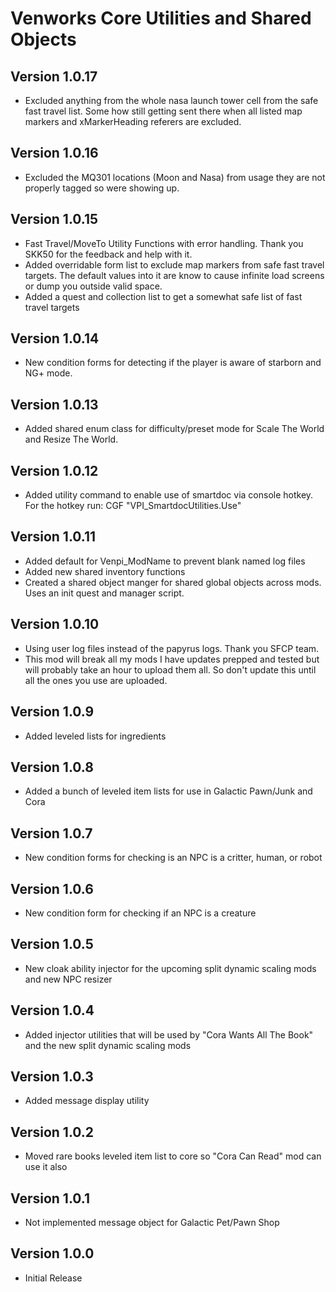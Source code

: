 # Venworks Core Utilities and Shared Objects

## Version 1.0.17
* Excluded anything from the whole nasa launch tower cell from the safe fast travel list. Some how still getting sent there when all listed map markers and xMarkerHeading referers are excluded. 

## Version 1.0.16
* Excluded the MQ301 locations (Moon and Nasa) from usage they are not properly tagged so were showing up. 

## Version 1.0.15
* Fast Travel/MoveTo Utility Functions with error handling. Thank you SKK50 for the feedback and help with it. 
* Added overridable form list to exclude map markers from safe fast travel targets. The default values into it are know to cause infinite load screens or dump you outside valid space.
* Added a quest and collection list to get a somewhat safe list of fast travel targets

## Version 1.0.14
* New condition forms for detecting if the player is aware of starborn and NG+ mode. 

## Version 1.0.13
* Added shared enum class for difficulty/preset mode for Scale The World and Resize The World.

## Version 1.0.12
* Added utility command to enable use of smartdoc via console hotkey. For the hotkey run: CGF "VPI_SmartdocUtilities.Use"

## Version 1.0.11
* Added default for Venpi_ModName to prevent blank named log files
* Added new shared inventory functions
* Created a shared object manger for shared global objects across mods. Uses an init quest and manager script. 

## Version 1.0.10
* Using user log files instead of the papyrus logs. Thank you SFCP team. 
* This mod will break all my mods I have updates prepped and tested but will probably take an hour to upload them all. So don't update this until all the ones you use are uploaded.

## Version 1.0.9
* Added leveled lists for ingredients

## Version 1.0.8
* Added a bunch of leveled item lists for use in Galactic Pawn/Junk and Cora

## Version 1.0.7
* New condition forms for checking is an NPC is a critter, human, or robot

## Version 1.0.6
* New condition form for checking if an NPC is a creature

## Version 1.0.5
* New cloak ability injector for the upcoming split dynamic scaling mods and new NPC resizer

## Version 1.0.4
* Added injector utilities that will be used by "Cora Wants All The Book" and the new split dynamic scaling mods

## Version 1.0.3
* Added message display utility

## Version 1.0.2
* Moved rare books leveled item list to core so "Cora Can Read" mod can use it also

## Version 1.0.1
* Not implemented message object for Galactic Pet/Pawn Shop

## Version 1.0.0
* Initial Release
